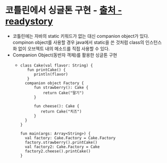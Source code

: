 # 코틀린에서 싱글톤 구현 - [출처 - readystory](https://readystory.tistory.com/84)
* 코틀린에는 자바의 static 키워드가 없는 대신 companion object가 있다. compinon object를 사용할 경우 java에서 static을 쓴 것처럼 class의 인스턴스화 없이 오브젝트 내의 메소드를 직접 사용할 수 있다.
* Companion Object(동반자 객체)를 활용한 싱글톤 구현
  * ```kotiln
    class Cake(val flavor: String) {
       fun printCake() {
          println(flavor)
       }
      companion object Factory {
          fun strawberry(): Cake {
              return Cake("딸기")
          }
 
          fun cheese(): Cake {
             return Cake("치즈")
          }
      }
    }
 
    fun main(args: Array<String>) {
      val factory: Cake.Factory = Cake.Factory
      factory.strawberry().printCake()
      val factory2: Cake.Factory = Cake
      factory2.cheese().printCake()
    }
    
    
